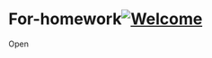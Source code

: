 # For-homework[![Welcome](https://img.shields.io/badge/Welcome-to%20My%20Repository-green)](https://github.com/ggest2/For-homework)
Open
